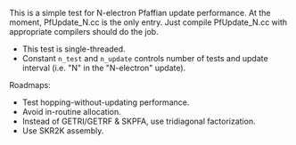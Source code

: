 This is a simple test for N-electron Pfaffian update performance.
At the moment, PfUpdate_N.cc is the only entry. Just compile PfUpdate_N.cc with appropriate compilers should do the job.

- This test is single-threaded.
- Constant `n_test` and `n_update` controls number of tests and update interval (i.e. "N" in the "N-electron" update).

Roadmaps:
- Test hopping-without-updating performance.
- Avoid in-routine allocation.
- Instead of GETRI/GETRF & SKPFA, use tridiagonal factorization.
- Use SKR2K assembly.